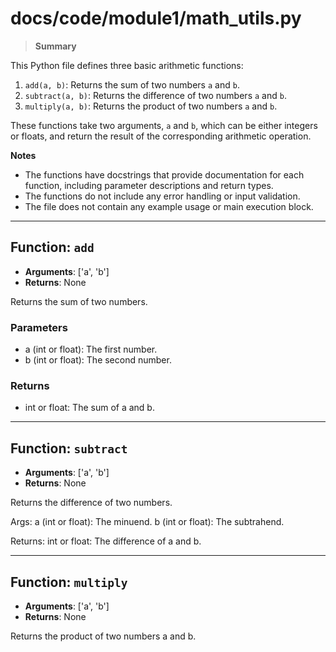 # docs/code/module1/math_utils.py

> **Summary**

This Python file defines three basic arithmetic functions:

1. `add(a, b)`: Returns the sum of two numbers `a` and `b`.
2. `subtract(a, b)`: Returns the difference of two numbers `a` and `b`.
3. `multiply(a, b)`: Returns the product of two numbers `a` and `b`.

These functions take two arguments, `a` and `b`, which can be either integers or floats, and return the result of the corresponding arithmetic operation.

**Notes**

* The functions have docstrings that provide documentation for each function, including parameter descriptions and return types.
* The functions do not include any error handling or input validation.
* The file does not contain any example usage or main execution block.


---


## Function: `add`
- **Arguments**: ['a', 'b']
- **Returns**: None

Returns the sum of two numbers.

### Parameters
* a (int or float): The first number.
* b (int or float): The second number.

### Returns
* int or float: The sum of a and b.


---


## Function: `subtract`
- **Arguments**: ['a', 'b']
- **Returns**: None

Returns the difference of two numbers.

Args:
    a (int or float): The minuend.
    b (int or float): The subtrahend.

Returns:
    int or float: The difference of a and b.


---


## Function: `multiply`
- **Arguments**: ['a', 'b']
- **Returns**: None

Returns the product of two numbers a and b.


